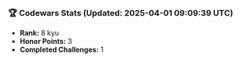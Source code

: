 ### 🏆 Codewars Stats (Updated: 2025-04-01 09:09:39 UTC)

- **Rank:** 8 kyu
- **Honor Points:** 3
- **Completed Challenges:** 1
